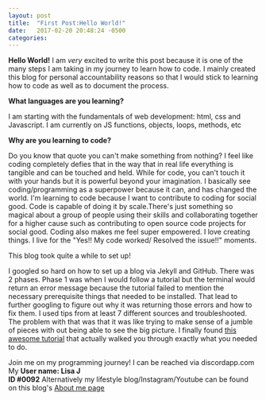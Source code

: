 ```yaml
---
layout: post
title:  "First Post:Hello World!"
date:   2017-02-20 20:48:24 -0500
categories: 
---
```



**Hello World!** I am *very* excited to write this post because it is one of the many steps I am taking in my journey to learn how to code. I mainly created this blog for personal accountability reasons so that I would stick to learning how to code as well as to document the process. 

**What languages are you learning?**

I am starting with the fundamentals of web development: html, css and Javascript. I am currently on JS functions, objects, loops, methods, etc

**Why are you learning to code?**

Do you know that quote you can't make something from nothing? I feel like coding completely defies that in the way that in real life everything is tangible and can be touched and held. While for code, you can't touch it with your hands but it is powerful beyond your imagination. I basically see coding/programming as a superpower because it can, and has changed the world. I'm learning to code because I want to contribute to coding for social good. Code is capable of doing it by scale.There's just something so magical about a group of people using their skills and collaborating together for a higher cause such as contributing to open source code projects for social good. Coding also makes me feel super empowered. I love creating things. I live for the "Yes!! My code worked/ Resolved the issue!!" moments.

 This blog took quite a while to set up!

I googled so hard on how to set up a blog via Jekyll and GitHub. There was 2 phases. Phase 1 was when I would follow a tutorial but the terminal would return an error message because the tutorial failed to mention the necessary prerequisite things that needed to be installed. That lead to further googling to figure out why it was returning those errors and how to fix them. I used tips from at least 7 different sources and troubleshooted. The problem with that was that it was like trying to make sense of a jumble of pieces with out being able to see the big picture. I finally found [this awesome tutorial](http://programminghistorian.org/lessons/building-static-sites-with-jekyll-github-pages) that actually walked you through exactly what you needed to do.

Join me on my programming journey! I can be reached via discordapp.com <br>
My **User name: Lisa J <br>
ID #0092**
Alternatively my lifestyle blog/Instagram/Youtube can be found on this blog's [About me page](http://localhost:4000/nycgirllearnstocode/about/)